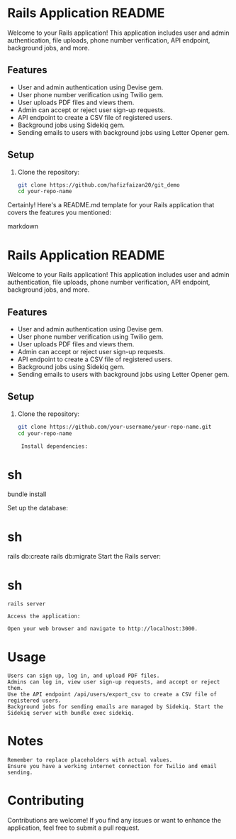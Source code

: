 # Rails Application README

Welcome to your Rails application! This application includes user and admin authentication, file uploads, phone number verification, API endpoint, background jobs, and more.

## Features

- User and admin authentication using Devise gem.
- User phone number verification using Twilio gem.
- User uploads PDF files and views them.
- Admin can accept or reject user sign-up requests.
- API endpoint to create a CSV file of registered users.
- Background jobs using Sidekiq gem.
- Sending emails to users with background jobs using Letter Opener gem.

## Setup

1. Clone the repository:

   ```sh
   git clone https://github.com/hafizfaizan20/git_demo
   cd your-repo-name
Certainly! Here's a README.md template for your Rails application that covers the features you mentioned:

markdown

# Rails Application README

Welcome to your Rails application! This application includes user and admin authentication, file uploads, phone number verification, API endpoint, background jobs, and more.

## Features

- User and admin authentication using Devise gem.
- User phone number verification using Twilio gem.
- User uploads PDF files and views them.
- Admin can accept or reject user sign-up requests.
- API endpoint to create a CSV file of registered users.
- Background jobs using Sidekiq gem.
- Sending emails to users with background jobs using Letter Opener gem.

## Setup

1. Clone the repository:

   ```sh
   git clone https://github.com/your-username/your-repo-name.git
   cd your-repo-name

    Install dependencies:

# sh

bundle install

Set up the database:

# sh

rails db:create
rails db:migrate
Start the Rails server:

# sh

    rails server

    Access the application:

    Open your web browser and navigate to http://localhost:3000.

# Usage

    Users can sign up, log in, and upload PDF files.
    Admins can log in, view user sign-up requests, and accept or reject them.
    Use the API endpoint /api/users/export_csv to create a CSV file of registered users.
    Background jobs for sending emails are managed by Sidekiq. Start the Sidekiq server with bundle exec sidekiq.

# Notes

    Remember to replace placeholders with actual values.
    Ensure you have a working internet connection for Twilio and email sending.

# Contributing

Contributions are welcome! If you find any issues or want to enhance the application, feel free to submit a pull request.
